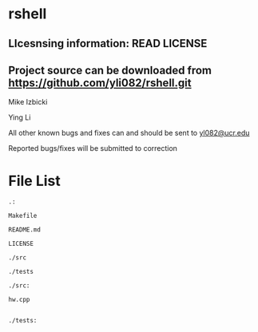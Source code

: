 rshell
======

LIcesnsing information: READ LICENSE
------
Project source can be downloaded from https://github.com/yli082/rshell.git
-----
Mike Izbicki

Ying Li

All other known bugs and fixes can and should be sent to yl082@ucr.edu

Reported bugs/fixes will be submitted to correction

File List
======
```
.:

Makefile

README.md

LICENSE

./src

./tests

```
```
./src:

hw.cpp
```
```

./tests:

```

